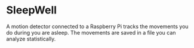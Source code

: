 # SleepWell

A motion detector connected to a Raspberry Pi tracks the movements you do during you are asleep. The movements are saved in a file you can analyze statistically.
